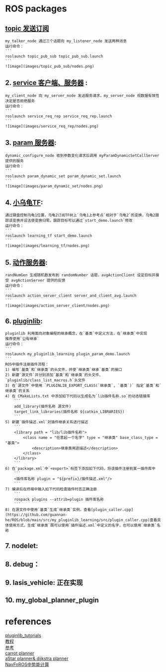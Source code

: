 # ROS packages
## [topic 发送订阅](https://github.com/guannan-he/ROS/tree/main/src/topic_pub_sub)  
    my_talker_node 通过三个话题向 my_listener_node 发送两种消息  
    运行命令：  
    ```
    roslaunch topic_pub_sub topic_pub_sub.launch
    ```  
    ![image](images/topic_pub_sub/nodes.png)  
## 2. [service 客户端、服务器](https://github.com/guannan-he/ROS/tree/main/src/service_req_rep) :  
    my_client_node 向 my_server_node 发送服务请求，my_server_node 视数据有效性决定是否拒绝服务  
    运行命令：  
    ```
    roslaunch service_req_rep service_req_rep.launch
    ```  
    ![image](images/service_req_rep/nodes.png)  
## 3. [param 服务器](https://github.com/guannan-he/ROS/tree/main/src/param_dynamic_set):  
    dynamic_configure_node 收到参数变化请求后调用 myParamDynamicSetCallServer 提供的服务  
    运行命令：  
    ```
    roslaunch param_dynamic_set param_dynamic_set.launch
    ```  
    ![image](images/param_dynamic_set/nodes.png)  
## 4. [小乌龟TF](https://github.com/guannan-he/ROS/tree/main/src/learning_tf):  
    通过键盘控制乌龟1位置，乌龟2订阅TF树上`乌龟1上参考点`相对于`乌龟2`的变换，乌龟2跟踪该变换并设法使变换归零。跟踪目标可以通过`start_demo.launch`修改  
    运行命令：  
    ```
    roslaunch learning_tf start_demo.launch
    ```  
    ![image](images/learning_tf/nodes.png)  
## 5. [动作服务器](https://github.com/guannan-he/ROS/tree/main/src/action_server_client):  
    randNumGen 生成随机数发布到 randomNumber 话题，avgActionClient 设定目标并接受 avgActionServer 提供的反馈  
    运行命令：  
    ```
    roslaunch action_server_client server_and_client_avg.launch
    ```  
    ![image](images/action_server_client/nodes.png)  
## 6. [pluginlib](https://github.com/guannan-he/ROS/tree/main/src/my_pluginlib_learning):  
    pluginlib 利用面向对象编程的继承概念，在`基类`中定义方法，在`继承类`中实现  
    推荐使用`公有继承`  
    运行命令：  
    ```
    roslaunch my_pluginlib_learning plugin_param_demo.launch
    ```  
    ROS中插件注册插件流程：  
    1) 编写`基类`和`继承类`的头文件，并使`继承类`继承`基类`的接口  
    2) 新建`源文件`并分别添加`基类`和`继承类`的头文件、`pluginlib/class_list_macros.h`头文件
    3) 在`源文件`中使用 `PLUGINLIB_EXPORT_CLASS(`继承类`, `基类`)` 指定`基类`和`继承类`的关系  
    4) 在 CMakeLists.txt 中添加如下代码以生成名为`lib插件名称.so`的动态链接库  
        ```
        add_library(插件名称 源文件)
        target_link_libraries(插件名称 ${catkin_LIBRARIES})
        ```
    5) 新建`插件描述.xml`对插件继承关系进行描述  
        ```
        <library path = "lib/lib插件名称">
            <class name = "任意起一个名字" type = "继承类" base_class_type = "基类">
                <description>继承类用途描述</description>
            </class>
        </library>
        ```
    6) 在`package.xml`中`<export>`标签下添加如下代码，将该插件注册到某一插件库中  
        ```
        <插件库名称 plugin = "${prefix}/插件描述.xml"/>
        ```  
    7) 编译后在终端中输入如下代码检查插件时否正确注册  
        ```
        rospack plugins --attrib=plugin 插件库名称
        ```  
    8) 在源文件中使用`基类`生成`继承类`实例，查看[plugin_caller.cpp](https://github.com/guannan-he/ROS/blob/main/src/my_pluginlib_learning/src/plugin_caller.cpp)查看具体使用方式，生成`继承类`既可以使用`插件描述.xml`中定义的名字，也可以使用`继承类`名称  
## 7. nodelet:  
## 8. debug：
## 9. lasis_vehicle: 正在实现  
## 10. my_global_planner_plugin  
 
    
# references  
[pluginlib_tutorials](https://github.com/huchunxu/ros_blog_sources/tree/master/pluginlib_tutorials)  
[教程](https://haoqchen.site/2019/08/15/debug-ros-with-vscode/)  
[参考](https://github.com/xmy0916/racecar)  
[carrot planner](http://wiki.ros.org/navigation/Tutorials/Writing%20A%20Global%20Path%20Planner%20As%20Plugin%20in%20ROS)  
[aStar planner& dijkstra planner](https://zhuanlan.zhihu.com/p/113662488)  
[NavFnROS中势能计算](https://github.com/locusrobotics/robot_navigation/tree/master/dlux_global_planner#the-kernel) 


